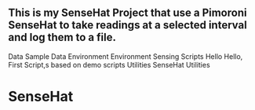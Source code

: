 This is my SenseHat Project that use a Pimoroni SenseHat to take
  readings at a selected interval and log them to a file.
----------------------------------------------------------------
  Data          Sample Data
  Environment   Environment Sensing Scripts
  Hello         Hello, First Script,s based on demo scripts
  Utilities     SenseHat Utilities
# SenseHat
